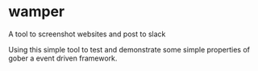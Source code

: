 # wamper
A tool to screenshot websites and post to slack

Using this simple tool to test and demonstrate some simple properties of gober a event driven framework.
